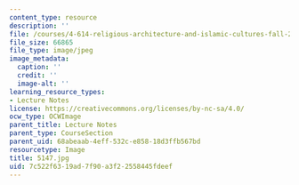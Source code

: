 ```yaml
---
content_type: resource
description: ''
file: /courses/4-614-religious-architecture-and-islamic-cultures-fall-2002/7c522f6319ad7f90a3f22558445fdeef_5147.jpg
file_size: 66865
file_type: image/jpeg
image_metadata:
  caption: ''
  credit: ''
  image-alt: ''
learning_resource_types:
- Lecture Notes
license: https://creativecommons.org/licenses/by-nc-sa/4.0/
ocw_type: OCWImage
parent_title: Lecture Notes
parent_type: CourseSection
parent_uid: 68abeaab-4eff-532c-e858-18d3ffb567bd
resourcetype: Image
title: 5147.jpg
uid: 7c522f63-19ad-7f90-a3f2-2558445fdeef
---
```

